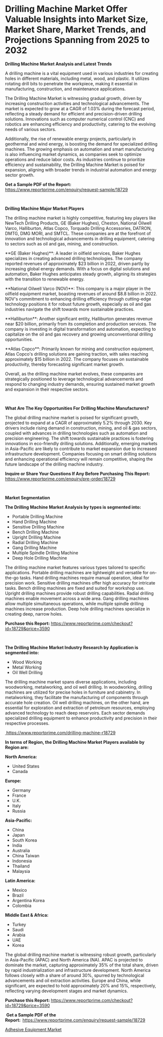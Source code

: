 <p><h1>Drilling Machine Market Offer Valuable Insights into Market Size, Market Share, Market Trends, and Projections Spanning from 2025 to 2032</h1></p><p><strong>Drilling Machine Market Analysis and Latest Trends</strong></p>
<p><p>A drilling machine is a vital equipment used in various industries for creating holes in different materials, including metal, wood, and plastic. It utilizes rotating drill bits to penetrate the workpiece, making it essential in manufacturing, construction, and maintenance applications.</p><p>The Drilling Machine Market is witnessing gradual growth, driven by increasing construction activities and technological advancements. The market is expected to grow at a CAGR of 1.03% during the forecast period, reflecting a steady demand for efficient and precision-driven drilling solutions. Innovations such as computer numerical control (CNC) and robotics are enhancing efficiency and productivity, catering to the evolving needs of various sectors.</p><p>Additionally, the rise of renewable energy projects, particularly in geothermal and wind energy, is boosting the demand for specialized drilling machines. The growing emphasis on automation and smart manufacturing is also influencing market dynamics, as companies seek to optimize operations and reduce labor costs. As industries continue to prioritize efficiency and sustainability, the Drilling Machine Market is poised for expansion, aligning with broader trends in industrial automation and energy sector growth.</p></p>
<p><strong>Get a Sample PDF of the Report:&nbsp;</strong> <a href="https://www.reportprime.com/enquiry/request-sample/18729?utm_campaign=2669&utm_medium=2&utm_source=Github&utm_content=ia&utm_term=19032025&utm_id=drilling-machine">https://www.reportprime.com/enquiry/request-sample/18729</a></p>
<p>&nbsp;</p>
<p><strong>Drilling Machine Major Market Players</strong></p>
<p><p>The drilling machine market is highly competitive, featuring key players like NewTech Drilling Products, GE (Baker Hughes), Cheston, National Oilwell Varco, Halliburton, Atlas Copco, Torquado Drilling Accessories, DATRON, DMTG, DMG MORI, and SMTCL. These companies are at the forefront of innovation and technological advancements in drilling equipment, catering to sectors such as oil and gas, mining, and construction.</p><p>**GE (Baker Hughes)**: A leader in oilfield services, Baker Hughes specializes in creating advanced drilling technologies. The company reported revenues of approximately $23 billion in 2022, driven partly by increasing global energy demands. With a focus on digital solutions and automation, Baker Hughes anticipates steady growth, aligning its strategies with the transition to renewable energy.</p><p>**National Oilwell Varco (NOV)**: This company is a major player in the oilfield equipment market, boasting revenues of around $8.8 billion in 2022. NOV's commitment to enhancing drilling efficiency through cutting-edge technology positions it for robust future growth, especially as oil and gas industries navigate the shift towards more sustainable practices.</p><p>**Halliburton**: Another significant entity, Halliburton generates revenue near $20 billion, primarily from its completion and production services. The company is investing in digital transformation and automation, expecting to capitalize on the oil and gas recovery and growing unconventional drilling opportunities.</p><p>**Atlas Copco**: Primarily known for mining and construction equipment, Atlas Copco's drilling solutions are gaining traction, with sales reaching approximately $15 billion in 2022. The company focuses on sustainable productivity, thereby forecasting significant market growth.</p><p>Overall, as the drilling machine market evolves, these companies are strategically positioned to leverage technological advancements and respond to changing industry demands, ensuring sustained market growth and expansion in their respective sectors.</p></p>
<p>&nbsp;</p>
<p><strong>What Are The Key Opportunities For Drilling Machine Manufacturers?</strong></p>
<p><p>The global drilling machine market is poised for significant growth, projected to expand at a CAGR of approximately 5.2% through 2030. Key drivers include rising demand in construction, mining, and oil & gas sectors, coupled with advances in drilling technologies such as automation and precision engineering. The shift towards sustainable practices is fostering innovations in eco-friendly drilling solutions. Additionally, emerging markets in Asia-Pacific are likely to contribute to market expansion due to increased infrastructure development. Companies focusing on smart drilling solutions and enhancing operational efficiency will remain competitive, shaping the future landscape of the drilling machine industry.</p></p>
<p><strong>Inquire or Share Your Questions If Any Before Purchasing This Report:</strong> <a href="https://www.reportprime.com/enquiry/pre-order/18729?utm_campaign=2669&utm_medium=2&utm_source=Github&utm_content=ia&utm_term=19032025&utm_id=drilling-machine">https://www.reportprime.com/enquiry/pre-order/18729</a></p>
<p>&nbsp;</p>
<p><strong>Market Segmentation</strong></p>
<p><strong>The Drilling Machine Market Analysis by types is segmented into:</strong></p>
<p><ul><li>Portable Drilling Machine</li><li>Hand Drilling Machine</li><li>Sensitive Drilling Machine</li><li>Bench Drilling Machine</li><li>Upright Drilling Machine</li><li>Radial Drilling Machine</li><li>Gang Drilling Machine</li><li>Multiple Spindle Drilling Machine</li><li>Deep Hole Drilling Machine</li></ul></p>
<p><p>The drilling machine market features various types tailored to specific applications. Portable drilling machines are lightweight and versatile for on-the-go tasks. Hand drilling machines require manual operation, ideal for precision work. Sensitive drilling machines offer high accuracy for intricate tasks. Bench drilling machines are fixed and suited for workshop use. Upright drilling machines provide robust drilling capabilities. Radial drilling machines enable movement across a wide area. Gang drilling machines allow multiple simultaneous operations, while multiple spindle drilling machines increase production. Deep hole drilling machines specialize in creating deep, narrow holes.</p></p>
<p><strong>Purchase this Report:&nbsp;</strong><a href="https://www.reportprime.com/checkout?id=18729&price=3590&utm_campaign=2669&utm_medium=2&utm_source=Github&utm_content=ia&utm_term=19032025&utm_id=drilling-machine">https://www.reportprime.com/checkout?id=18729&price=3590</a></p>
<p>&nbsp;</p>
<p><strong>The Drilling Machine Market Industry Research by Application is segmented into:</strong></p>
<p><ul><li>Wood Working</li><li>Metal Working</li><li>Oil Well Drilling</li></ul></p>
<p><p>The drilling machine market spans diverse applications, including woodworking, metalworking, and oil well drilling. In woodworking, drilling machines are utilized for precise holes in furniture and cabinetry. In metalworking, they facilitate the manufacturing of components through accurate hole creation. Oil well drilling machines, on the other hand, are essential for exploration and extraction of petroleum resources, employing advanced technology to reach deep reservoirs. Each sector demands specialized drilling equipment to enhance productivity and precision in their respective processes.</p></p>
<p><a href="https://www.reportprime.com/drilling-machine-r18729?utm_campaign=2669&utm_medium=2&utm_source=Github&utm_content=ia&utm_term=19032025&utm_id=drilling-machine">&nbsp;https://www.reportprime.com/drilling-machine-r18729</a></p>
<p><strong>In terms of Region, the Drilling Machine Market Players available by Region are:</strong></p>
<p>
    <p> <strong> North America: </strong>
        <ul>
            <li>United States</li>
            <li>Canada</li>
        </ul>
        </p> 
    <p> <strong> Europe: </strong>
        <ul>
            <li>Germany</li>
            <li>France</li>
            <li>U.K.</li>
            <li>Italy</li>
            <li>Russia</li>
        </ul>
        </p> 
    <p> <strong> Asia-Pacific: </strong>
        <ul>
            <li>China</li>
            <li>Japan</li>
            <li>South Korea</li>
            <li>India</li>
            <li>Australia</li>
            <li>China Taiwan</li>
            <li>Indonesia</li>
            <li>Thailand</li>
            <li>Malaysia</li>
        </ul>
        </p> 
    <p> <strong> Latin America: </strong>
        <ul>
            <li>Mexico</li>
            <li>Brazil</li>
            <li>Argentina Korea</li>
            <li>Colombia</li>
        </ul>
        </p> 
    <p> <strong> Middle East & Africa: </strong>
        <ul>
            <li>Turkey</li>
            <li>Saudi</li>
            <li>Arabia</li>
            <li>UAE</li>
            <li>Korea</li>
        </ul>
    </p>
    </p>
<p><p>The global drilling machine market is witnessing robust growth, particularly in Asia-Pacific (APAC) and North America (NA). APAC is projected to dominate the market, capturing approximately 35% of the total share, driven by rapid industrialization and infrastructure development. North America follows closely with a share of around 30%, spurred by technological advancements and oil extraction activities. Europe and China, while significant, are expected to hold approximately 20% and 15%, respectively, reflecting varying development stages and market dynamics.</p></p>
<p><strong>Purchase this Report: </strong><a href="https://www.reportprime.com/checkout?id=18729&price=3590&utm_campaign=2669&utm_medium=2&utm_source=Github&utm_content=ia&utm_term=19032025&utm_id=drilling-machine">https://www.reportprime.com/checkout?id=18729&price=3590</a></p>
<p>&nbsp;<strong>Get a Sample PDF of the Report:&nbsp;&nbsp;</strong><a href="https://www.reportprime.com/enquiry/request-sample/18729?utm_campaign=2669&utm_medium=2&utm_source=Github&utm_content=ia&utm_term=19032025&utm_id=drilling-machine">https://www.reportprime.com/enquiry/request-sample/18729</a></p>
<p><strong></strong></p>
<p><p><a href="https://github.com/porstgowinjq/Market-Research-Report-List-1/blob/main/adhesive-equipment-market.md?utm_campaign=2669&utm_medium=2&utm_source=Github&utm_content=ia&utm_term=19032025&utm_id=drilling-machine">Adhesive Equipment Market</a></p></p>